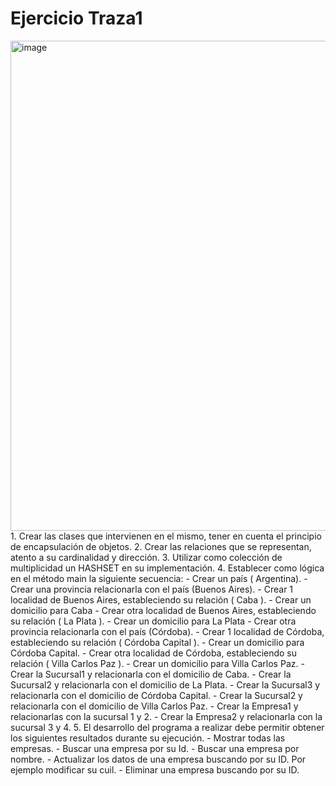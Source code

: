 # Ejercicio Traza1
<img width="2009" height="784" alt="image" src="https://github.com/user-attachments/assets/baa20736-36df-4380-b499-573ba642b1a1" />
1. Crear las clases que intervienen en el mismo, tener en cuenta el principio de encapsulación de objetos.
2. Crear las relaciones que se representan, atento a su cardinalidad y dirección.
3. Utilizar como colección de multiplicidad un HASHSET en su implementación.
4.  Establecer como lógica en el método main la siguiente secuencia:
- Crear un país ( Argentina).
- Crear una provincia relacionarla con el país (Buenos Aires).
- Crear 1 localidad de Buenos Aires, estableciendo su relación ( Caba ).
- Crear un domicilio para Caba
- Crear otra localidad de Buenos Aires, estableciendo su relación ( La Plata ).
- Crear un domicilio para La Plata
- Crear otra provincia relacionarla con el país (Córdoba).
- Crear 1 localidad de Córdoba, estableciendo su relación ( Córdoba Capital ).
- Crear un domicilio para Córdoba Capital.
- Crear otra  localidad de Córdoba, estableciendo su relación ( Villa Carlos Paz ).
- Crear un domicilio para Villa Carlos Paz.
- Crear la Sucursal1 y relacionarla con el domicilio de Caba.
- Crear la Sucursal2 y relacionarla con el domicilio de La Plata.
- Crear la Sucursal3 y relacionarla con el domicilio de Córdoba Capital.
- Crear  la Sucursal2 y relacionarla con el domicilio de Villa Carlos Paz.
- Crear la Empresa1 y relacionarlas con la sucursal 1 y 2.
- Crear la Empresa2 y relacionarla con la sucursal 3 y 4.
5. El desarrollo del programa a realizar debe permitir obtener los siguientes resultados durante su ejecución.
- Mostrar todas las empresas.
- Buscar una empresa por su Id.
- Buscar una empresa por nombre.
- Actualizar los datos de una empresa buscando por su ID. Por ejemplo modificar su cuil.
- Eliminar una empresa buscando por su ID.
